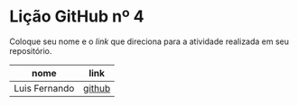 # Lição GitHub nº 4

Coloque seu nome e o *link* que direciona para a atividade realizada em seu repositório.

nome | link
---  | --- 
Luis Fernando | [github](https://github.com/fernando-lluis/05_licaoGH)
